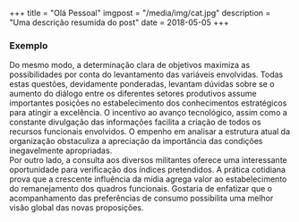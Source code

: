 +++
title = "Olá Pessoal"
imgpost = "/media/img/cat.jpg"
description = "Uma descrição resumida do post"
date = 2018-05-05
+++
### Exemplo

Do mesmo modo, a determinação clara de objetivos maximiza as possibilidades por conta do levantamento das variáveis envolvidas. Todas estas questões, devidamente ponderadas, levantam dúvidas sobre se o aumento do diálogo entre os diferentes setores produtivos assume importantes posições no estabelecimento dos conhecimentos estratégicos para atingir a excelência. O incentivo ao avanço tecnológico, assim como a constante divulgação das informações facilita a criação de todos os recursos funcionais envolvidos. O empenho em analisar a estrutura atual da organização obstaculiza a apreciação da importância das condições inegavelmente apropriadas.   
Por outro lado, a consulta aos diversos militantes oferece uma interessante oportunidade para verificação dos índices pretendidos. A prática cotidiana prova que a crescente influência da mídia agrega valor ao estabelecimento do remanejamento dos quadros funcionais. Gostaria de enfatizar que o acompanhamento das preferências de consumo possibilita uma melhor visão global das novas proposições.
